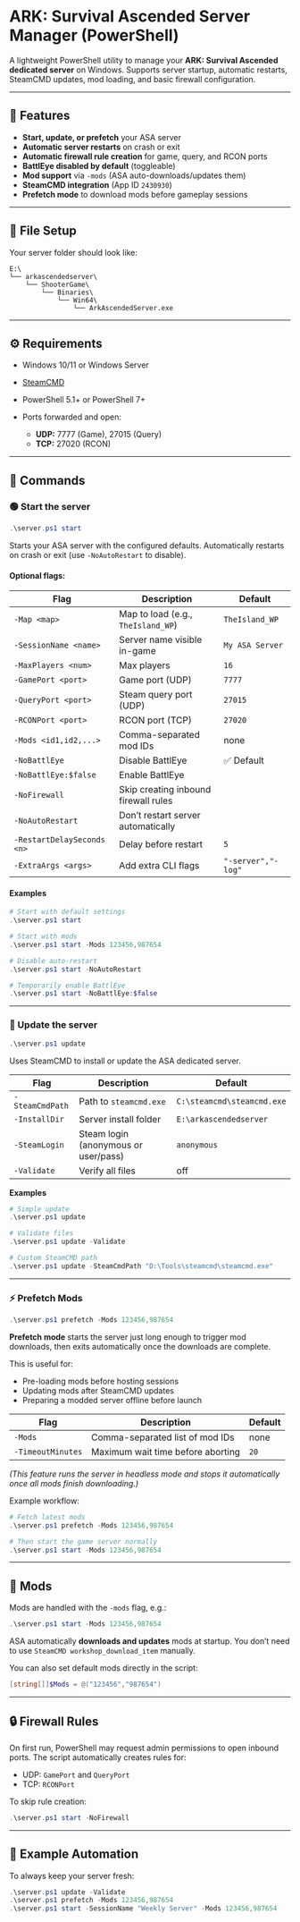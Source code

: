 # ARK: Survival Ascended Server Manager (PowerShell)

A lightweight PowerShell utility to manage your **ARK: Survival Ascended dedicated server** on Windows.
Supports server startup, automatic restarts, SteamCMD updates, mod loading, and basic firewall configuration.

---

## 🚀 Features

* **Start, update, or prefetch** your ASA server
* **Automatic server restarts** on crash or exit
* **Automatic firewall rule creation** for game, query, and RCON ports
* **BattlEye disabled by default** (toggleable)
* **Mod support** via `-mods` (ASA auto-downloads/updates them)
* **SteamCMD integration** (App ID `2430930`)
* **Prefetch mode** to download mods before gameplay sessions

---

## 📂 File Setup

Your server folder should look like:

```
E:\
└── arkascendedserver\
    └── ShooterGame\
        └── Binaries\
            └── Win64\
                └── ArkAscendedServer.exe
```

---

## ⚙️ Requirements

* Windows 10/11 or Windows Server
* [SteamCMD](https://developer.valvesoftware.com/wiki/SteamCMD)
* PowerShell 5.1+ or PowerShell 7+
* Ports forwarded and open:

  * **UDP:** 7777 (Game), 27015 (Query)
  * **TCP:** 27020 (RCON)

---

## 🧠 Commands

### 🟢 Start the server

```powershell
.\server.ps1 start
```

Starts your ASA server with the configured defaults.
Automatically restarts on crash or exit (use `-NoAutoRestart` to disable).

#### Optional flags:

| Flag                       | Description                          | Default            |
| -------------------------- | ------------------------------------ | ------------------ |
| `-Map <map>`               | Map to load (e.g., `TheIsland_WP`)   | `TheIsland_WP`     |
| `-SessionName <name>`      | Server name visible in-game          | `My ASA Server`    |
| `-MaxPlayers <num>`        | Max players                          | `16`               |
| `-GamePort <port>`         | Game port (UDP)                      | `7777`             |
| `-QueryPort <port>`        | Steam query port (UDP)               | `27015`            |
| `-RCONPort <port>`         | RCON port (TCP)                      | `27020`            |
| `-Mods <id1,id2,...>`      | Comma-separated mod IDs              | none               |
| `-NoBattlEye`              | Disable BattlEye                     | ✅ Default          |
| `-NoBattlEye:$false`       | Enable BattlEye                      |                    |
| `-NoFirewall`              | Skip creating inbound firewall rules |                    |
| `-NoAutoRestart`           | Don’t restart server automatically   |                    |
| `-RestartDelaySeconds <n>` | Delay before restart                 | `5`                |
| `-ExtraArgs <args>`        | Add extra CLI flags                  | `"-server","-log"` |

#### Examples

```powershell
# Start with default settings
.\server.ps1 start

# Start with mods
.\server.ps1 start -Mods 123456,987654

# Disable auto-restart
.\server.ps1 start -NoAutoRestart

# Temporarily enable BattlEye
.\server.ps1 start -NoBattlEye:$false
```

---

### 🔄 Update the server

```powershell
.\server.ps1 update
```

Uses SteamCMD to install or update the ASA dedicated server.

| Flag            | Description                          | Default                    |
| --------------- | ------------------------------------ | -------------------------- |
| `-SteamCmdPath` | Path to `steamcmd.exe`               | `C:\steamcmd\steamcmd.exe` |
| `-InstallDir`   | Server install folder                | `E:\arkascendedserver`     |
| `-SteamLogin`   | Steam login (anonymous or user/pass) | `anonymous`                |
| `-Validate`     | Verify all files                     | off                        |

**Examples**

```powershell
# Simple update
.\server.ps1 update

# Validate files
.\server.ps1 update -Validate

# Custom SteamCMD path
.\server.ps1 update -SteamCmdPath "D:\Tools\steamcmd\steamcmd.exe"
```

---

### ⚡ Prefetch Mods

```powershell
.\server.ps1 prefetch -Mods 123456,987654
```

**Prefetch mode** starts the server just long enough to trigger mod downloads, then exits automatically once the downloads are complete.

This is useful for:

* Pre-loading mods before hosting sessions
* Updating mods after SteamCMD updates
* Preparing a modded server offline before launch

| Flag              | Description                       | Default |
| ----------------- | --------------------------------- | ------- |
| `-Mods`           | Comma-separated list of mod IDs   | none    |
| `-TimeoutMinutes` | Maximum wait time before aborting | `20`    |

*(This feature runs the server in headless mode and stops it automatically once all mods finish downloading.)*

Example workflow:

```powershell
# Fetch latest mods
.\server.ps1 prefetch -Mods 123456,987654

# Then start the game server normally
.\server.ps1 start -Mods 123456,987654
```

---

## 🧩 Mods

Mods are handled with the `-mods` flag, e.g.:

```powershell
.\server.ps1 start -Mods 123456,987654
```

ASA automatically **downloads and updates** mods at startup.
You don’t need to use `SteamCMD workshop_download_item` manually.

You can also set default mods directly in the script:

```powershell
[string[]]$Mods = @("123456","987654")
```

---

## 🔒 Firewall Rules

On first run, PowerShell may request admin permissions to open inbound ports.
The script automatically creates rules for:

* UDP: `GamePort` and `QueryPort`
* TCP: `RCONPort`

To skip rule creation:

```powershell
.\server.ps1 start -NoFirewall
```

---

## 🧱 Example Automation

To always keep your server fresh:

```powershell
.\server.ps1 update -Validate
.\server.ps1 prefetch -Mods 123456,987654
.\server.ps1 start -SessionName "Weekly Server" -Mods 123456,987654
```
